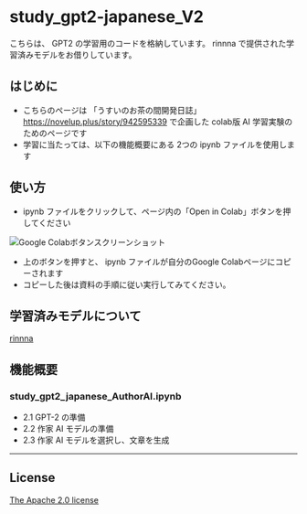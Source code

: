 # study_gpt2-japanese_V2
こちらは、 GPT2 の学習用のコードを格納しています。
rinnna で提供された学習済みモデルをお借りしています。


## はじめに

 - こちらのページは 「うすいのお茶の間開発日誌」https://novelup.plus/story/942595339 で企画した colab版 AI 学習実験のためのページです
 - 学習に当たっては、以下の機能概要にある 2つの ipynb ファイルを使用します


## 使い方

- ipynb ファイルをクリックして、ページ内の「Open in Colab」ボタンを押してください

![Google Colabボタンスクリーンショット](https://user-images.githubusercontent.com/12935099/132114635-d0625e1f-9763-4a80-8934-b1b40695cad4.png)

 - 上のボタンを押すと、 ipynb ファイルが自分のGoogle Colabページにコピーされます
 - コピーした後は資料の手順に従い実行してみてください。


## 学習済みモデルについて

[rinnna](https://github.com/rinnakk/japanese-pretrained-models)



## 機能概要

### study_gpt2_japanese_AuthorAI.ipynb

 - 2.1 GPT-2 の準備
 - 2.2 作家 AI モデルの準備
 - 2.3 作家 AI モデルを選択し、文章を生成


---

## License

[The Apache 2.0 license](https://www.apache.org/licenses/LICENSE-2.0)
